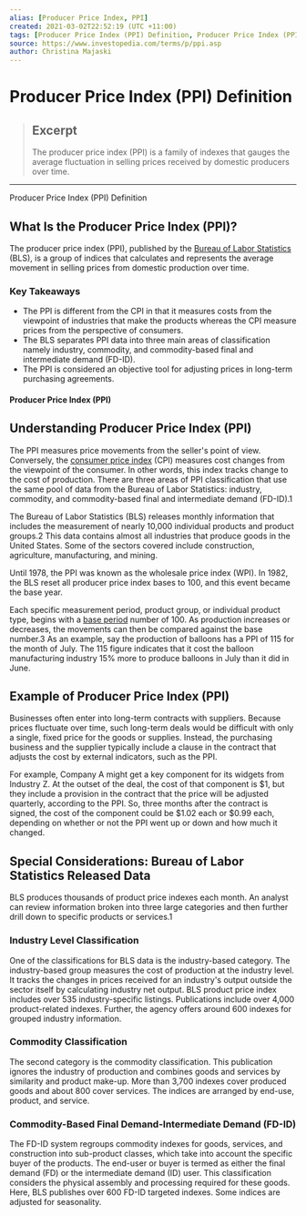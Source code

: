 ```yaml
---
alias: [Producer Price Index, PPI]
created: 2021-03-02T22:52:19 (UTC +11:00)
tags: [Producer Price Index (PPI) Definition, Producer Price Index (PPI) Definition]
source: https://www.investopedia.com/terms/p/ppi.asp
author: Christina Majaski
---
```


# Producer Price Index (PPI) Definition

> ## Excerpt
> The producer price index (PPI) is a family of indexes that gauges the average fluctuation in selling prices received by domestic producers over time.

---

Producer Price Index (PPI) Definition
## What Is the Producer Price Index (PPI)?

The producer price index (PPI), published by the [Bureau of Labor Statistics](https://www.investopedia.com/terms/b/bls.asp) (BLS), is a group of indices that calculates and represents the average movement in selling prices from domestic production over time.

### Key Takeaways

-   The PPI is different from the CPI in that it measures costs from the viewpoint of industries that make the products whereas the CPI measure prices from the perspective of consumers.
-   The BLS separates PPI data into three main areas of classification namely industry, commodity, and commodity-based final and intermediate demand (FD-ID).
-   The PPI is considered an objective tool for adjusting prices in long-term purchasing agreements.

#### Producer Price Index (PPI)

## Understanding Producer Price Index (PPI)

The PPI measures price movements from the seller's point of view. Conversely, the [consumer price index](https://www.investopedia.com/terms/c/consumerpriceindex.asp) (CPI) measures cost changes from the viewpoint of the consumer. In other words, this index tracks change to the cost of production. There are three areas of PPI classification that use the same pool of data from the Bureau of Labor Statistics: industry, commodity, and commodity-based final and intermediate demand (FD-ID).1

The Bureau of Labor Statistics (BLS) releases monthly information that includes the measurement of nearly 10,000 individual products and product groups.2 This data contains almost all industries that produce goods in the United States. Some of the sectors covered include construction, agriculture, manufacturing, and mining.

Until 1978, the PPI was known as the wholesale price index (WPI). In 1982, the BLS reset all producer price index bases to 100, and this event became the base year.

Each specific measurement period, product group, or individual product type, begins with a [base period](https://www.investopedia.com/terms/b/baseperiod.asp) number of 100. As production increases or decreases, the movements can then be compared against the base number.3 As an example, say the production of balloons has a PPI of 115 for the month of July. The 115 figure indicates that it cost the balloon manufacturing industry 15% more to produce balloons in July than it did in June.

## Example of Producer Price Index (PPI)

Businesses often enter into long-term contracts with suppliers. Because prices fluctuate over time, such long-term deals would be difficult with only a single, fixed price for the goods or supplies. Instead, the purchasing business and the supplier typically include a clause in the contract that adjusts the cost by external indicators, such as the PPI.

For example, Company A might get a key component for its widgets from Industry Z. At the outset of the deal, the cost of that component is $1, but they include a provision in the contract that the price will be adjusted quarterly, according to the PPI. So, three months after the contract is signed, the cost of the component could be $1.02 each or $0.99 each, depending on whether or not the PPI went up or down and how much it changed.

## Special Considerations: Bureau of Labor Statistics Released Data

BLS produces thousands of product price indexes each month. An analyst can review information broken into three large categories and then further drill down to specific products or services.1

### Industry Level Classification

One of the classifications for BLS data is the industry-based category. The industry-based group measures the cost of production at the industry level. It tracks the changes in prices received for an industry's output outside the sector itself by calculating industry net output. BLS product price index includes over 535 industry-specific listings. Publications include over 4,000 product-related indexes. Further, the agency offers around 600 indexes for grouped industry information.

### Commodity Classification

The second category is the commodity classification. This publication ignores the industry of production and combines goods and services by similarity and product make-up. More than 3,700 indexes cover produced goods and about 800 cover services. The indices are arranged by end-use, product, and service.

### Commodity-Based Final Demand-Intermediate Demand (FD-ID)

The FD-ID system regroups commodity indexes for goods, services, and construction into sub-product classes, which take into account the specific buyer of the products. The end-user or buyer is termed as either the final demand (FD) or the intermediate demand (ID) user. This classification considers the physical assembly and processing required for these goods. Here, BLS publishes over 600 FD-ID targeted indexes. Some indices are adjusted for seasonality.
